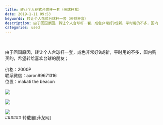 ```yaml
---
title: 转让个人花式台球杆一套（带球杆盒）
date: 2019-1-11 09:53
keywords: 转让个人花式台球杆一套（带球杆盒）
description: 由于回国原因，转让个人台球杆一套，成色非常好9成新，平时用的不多，国内购买的，希望转给喜欢台球的朋友；价格：2000P联系微信：aaron99671316位置：makati the beacon
categories: used
---
```

<td class="t_f" id="postmessage_2664212">

<br/>
<br/>
由于回国原因，转让个人台球杆一套，成色非常好9成新，平时用的不多，国内购买的，希望转给喜欢台球的朋友；<br/>
<br/>
价格：2000P<br/>
联系微信：aaron99671316<br/>
位置：makati the beacon<br/>
<br/>

<img aid="1052887" data-cf-modified-9761611d9499c7ef0c14b0e1-="" file="data/attachment/forum/201901/11/095331gjcgjvj73v3dz83c.jpeg.thumb.jpg" id="aimg_1052887" inpost="1" onclick="" onmouseover="" src="http://www.flw.ph/data/attachment/forum/201901/11/095331gjcgjvj73v3dz83c.jpeg" style="cursor:pointer" zoomfile="data/attachment/forum/201901/11/095331gjcgjvj73v3dz83c.jpeg"/>


<br/>
<br/>

<img aid="1052888" data-cf-modified-9761611d9499c7ef0c14b0e1-="" file="data/attachment/forum/201901/11/095332yqqeqlghectentzl.jpeg.thumb.jpg" id="aimg_1052888" inpost="1" onclick="" onmouseover="" src="http://www.flw.ph/data/attachment/forum/201901/11/095332yqqeqlghectentzl.jpeg" style="cursor:pointer" zoomfile="data/attachment/forum/201901/11/095332yqqeqlghectentzl.jpeg"/>


<br/>
<br/>

<img aid="1052889" data-cf-modified-9761611d9499c7ef0c14b0e1-="" file="data/attachment/forum/201901/11/095333cx0ezn7zlxunduzm.jpeg.thumb.jpg" id="aimg_1052889" inpost="1" onclick="" onmouseover="" src="http://www.flw.ph/data/attachment/forum/201901/11/095333cx0ezn7zlxunduzm.jpeg" style="cursor:pointer" zoomfile="data/attachment/forum/201901/11/095333cx0ezn7zlxunduzm.jpeg"/>


<br/>
</td>
###### 转载自[菲龙网]